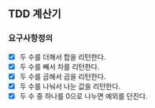 ## TDD 계산기

### 요구사항정의
- [X] 두 수를 더해서 합을 리턴한다.
- [X] 두 수를 빼서 차를 리턴한다.
- [X] 두 수를 곱해서 곱을 리턴한다.
- [X] 두 수를 나눠서 나눈 값을 리턴한다.
- [X] 두 수 중 하나를 0으로 나누면 예외를 던진다.
